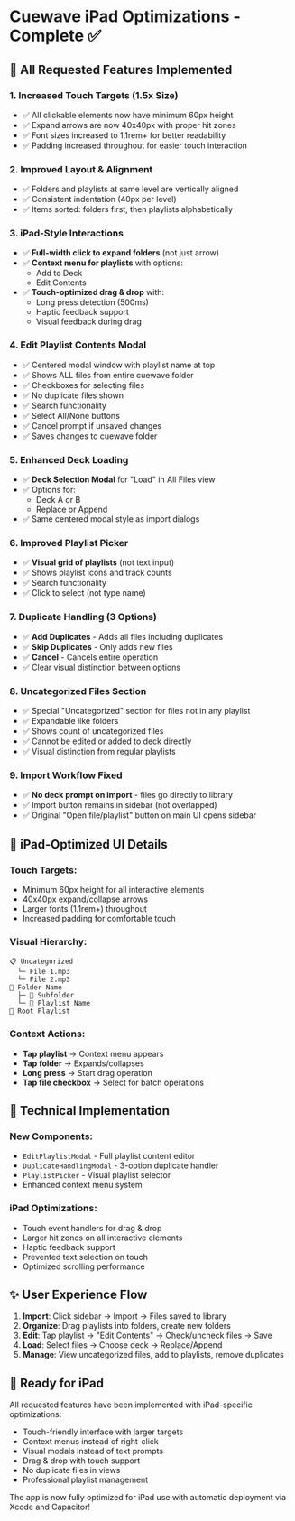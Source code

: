 # Cuewave iPad Optimizations - Complete ✅

## 🎯 All Requested Features Implemented

### 1. **Increased Touch Targets (1.5x Size)**
- ✅ All clickable elements now have minimum 60px height
- ✅ Expand arrows are now 40x40px with proper hit zones
- ✅ Font sizes increased to 1.1rem+ for better readability
- ✅ Padding increased throughout for easier touch interaction

### 2. **Improved Layout & Alignment**
- ✅ Folders and playlists at same level are vertically aligned
- ✅ Consistent indentation (40px per level)
- ✅ Items sorted: folders first, then playlists alphabetically 

### 3. **iPad-Style Interactions**
- ✅ **Full-width click to expand folders** (not just arrow)
- ✅ **Context menu for playlists** with options:
  - Add to Deck
  - Edit Contents
- ✅ **Touch-optimized drag & drop** with:
  - Long press detection (500ms)
  - Haptic feedback support
  - Visual feedback during drag

### 4. **Edit Playlist Contents Modal**
- ✅ Centered modal window with playlist name at top
- ✅ Shows ALL files from entire cuewave folder
- ✅ Checkboxes for selecting files
- ✅ No duplicate files shown
- ✅ Search functionality
- ✅ Select All/None buttons
- ✅ Cancel prompt if unsaved changes
- ✅ Saves changes to cuewave folder

### 5. **Enhanced Deck Loading**
- ✅ **Deck Selection Modal** for "Load" in All Files view
- ✅ Options for:
  - Deck A or B
  - Replace or Append
- ✅ Same centered modal style as import dialogs

### 6. **Improved Playlist Picker**
- ✅ **Visual grid of playlists** (not text input)
- ✅ Shows playlist icons and track counts
- ✅ Search functionality
- ✅ Click to select (not type name)

### 7. **Duplicate Handling (3 Options)**
- ✅ **Add Duplicates** - Adds all files including duplicates
- ✅ **Skip Duplicates** - Only adds new files
- ✅ **Cancel** - Cancels entire operation
- ✅ Clear visual distinction between options

### 8. **Uncategorized Files Section**
- ✅ Special "Uncategorized" section for files not in any playlist
- ✅ Expandable like folders
- ✅ Shows count of uncategorized files
- ✅ Cannot be edited or added to deck directly
- ✅ Visual distinction from regular playlists

### 9. **Import Workflow Fixed**
- ✅ **No deck prompt on import** - files go directly to library
- ✅ Import button remains in sidebar (not overlapped)
- ✅ Original "Open file/playlist" button on main UI opens sidebar

## 📱 iPad-Optimized UI Details

### Touch Targets:
- Minimum 60px height for all interactive elements
- 40x40px expand/collapse arrows
- Larger fonts (1.1rem+) throughout
- Increased padding for comfortable touch

### Visual Hierarchy:
```
📋 Uncategorized
  └─ File 1.mp3
  └─ File 2.mp3
📁 Folder Name
  ├─ 📁 Subfolder
  └─ 🎵 Playlist Name
🎵 Root Playlist
```

### Context Actions:
- **Tap playlist** → Context menu appears
- **Tap folder** → Expands/collapses
- **Long press** → Start drag operation
- **Tap file checkbox** → Select for batch operations

## 🔧 Technical Implementation

### New Components:
- `EditPlaylistModal` - Full playlist content editor
- `DuplicateHandlingModal` - 3-option duplicate handler
- `PlaylistPicker` - Visual playlist selector
- Enhanced context menu system

### iPad Optimizations:
- Touch event handlers for drag & drop
- Larger hit zones on all interactive elements
- Haptic feedback support
- Prevented text selection on touch
- Optimized scrolling performance

## ✨ User Experience Flow

1. **Import**: Click sidebar → Import → Files saved to library
2. **Organize**: Drag playlists into folders, create new folders
3. **Edit**: Tap playlist → "Edit Contents" → Check/uncheck files → Save
4. **Load**: Select files → Choose deck → Replace/Append
5. **Manage**: View uncategorized files, add to playlists, remove duplicates

## 🚀 Ready for iPad

All requested features have been implemented with iPad-specific optimizations:
- Touch-friendly interface with larger targets
- Context menus instead of right-click
- Visual modals instead of text prompts
- Drag & drop with touch support
- No duplicate files in views
- Professional playlist management

The app is now fully optimized for iPad use with automatic deployment via Xcode and Capacitor!